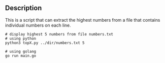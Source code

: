 
## Description

This is a script that can extract the highest numbers from a file that contains individual numbers on each line.

```
# display highest 5 numbers from file numbers.txt
# using python
python3 topX.py ../dir/numbers.txt 5

# using golang
go run main.go
```
